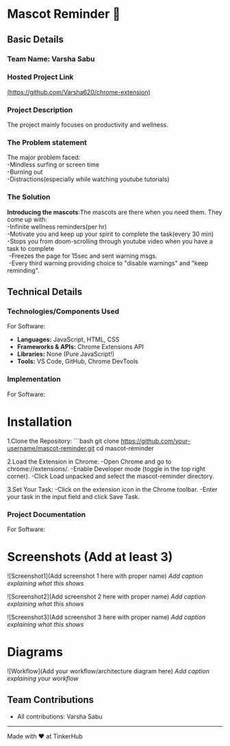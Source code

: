 # Mascot Reminder 🎯


## Basic Details
### Team Name: Varsha Sabu

### Hosted Project Link
[(https://github.com/Varsha620/chrome-extension)](https://github.com/Varsha620/chrome-extension)

### Project Description
The project mainly focuses on productivity and wellness. 

### The Problem statement
The major problem faced:<br/>
-Mindless surfing or screen time<br/>
-Burning out<br/>
-Distractions(especially while watching youtube tutorials)

### The Solution
**Introducing the mascots**:The mascots are there when you need them. They come up with:<br/>
-Infinite wellness reminders(per hr)<br/>
-Motivate you and keep up your spirit to complete the task(every 30 min)<br/>
-Stops you from doom-scrolling through youtube video when you have a task to complete<br/>
&nbsp;-Freezes the page for 15sec and sent warning msgs.<br/>
&nbsp;-Every third warning providing choice to "disable warnings" and "keep reminding".<br/>

## Technical Details
### Technologies/Components Used
For Software:
- **Languages:** JavaScript, HTML, CSS  
- **Frameworks & APIs:** Chrome Extensions API  
- **Libraries:** None (Pure JavaScript!)  
- **Tools:** VS Code, GitHub, Chrome DevTools 


### Implementation
For Software:
# Installation
1.Clone the Repository:
    ```bash
    git clone https://github.com/your-username/mascot-reminder.git
    cd mascot-reminder

2.Load the Extension in Chrome:
    -Open Chrome and go to chrome://extensions/.
    -Enable Developer mode (toggle in the top right corner).
    -Click Load unpacked and select the mascot-reminder directory.

3.Set Your Task:
    -Click on the extension icon in the Chrome toolbar.
    -Enter your task in the input field and click Save Task.


### Project Documentation
For Software:

# Screenshots (Add at least 3)
![Screenshot1](Add screenshot 1 here with proper name)
*Add caption explaining what this shows*

![Screenshot2](Add screenshot 2 here with proper name)
*Add caption explaining what this shows*

![Screenshot3](Add screenshot 3 here with proper name)
*Add caption explaining what this shows*

# Diagrams
![Workflow](Add your workflow/architecture diagram here)
*Add caption explaining your workflow*



## Team Contributions
- All contributions: Varsha Sabu

---
Made with ❤️ at TinkerHub
